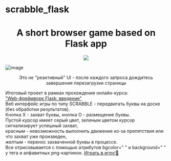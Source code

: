 # scrabble_flask

<h1 align="center">A short browser game based on Flask app</h1>
<p align="center">

<img src="https://img.shields.io/badge/madeBy-KD3821-purple" >

![image](https://github.com/KD3821/scrabble_flask/assets/80853241/5021d331-7ce8-449d-8d62-a8be319206de)

<p align="center">Это не "реактивный" UI - после каждого запроса дождитесь завершения перезагрузки страницы</p>

Итоговый проект в рамках прохождения онлайн-курса:<br>
<a href="https://stepik.org/course/97540/promo">"Web-фреймворк Flask: введение"</a><br>
Веб интерфейс игры по типу SCRABBLE - передвигать буквы на доске (без обработки результатов).<br>
Кнопка Х - захват буквы, кнопка О - размещение буквы.<br>
Пустой курсор имеет серый цвет, зеленым цветом курсор сигнализирует успешный захват,<br>
красным - невозможность выполнить движение из-за препятствия или что захват уже произведен,<br>
желтым - перенос захваченной буквы в процессе.<br>
Все отрисовывается с помощью атрибутов bgcolor=" " и  background=" " у тега <td>  и  алфавитных png-картинок.
<a href="http://185.178.44.143:5000/" target="_blank">Играть в игру!🚀</a>
